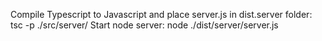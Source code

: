 
Compile Typescript to Javascript and place server.js in dist.server folder: tsc -p ./src/server/
Start node server: node ./dist/server/server.js